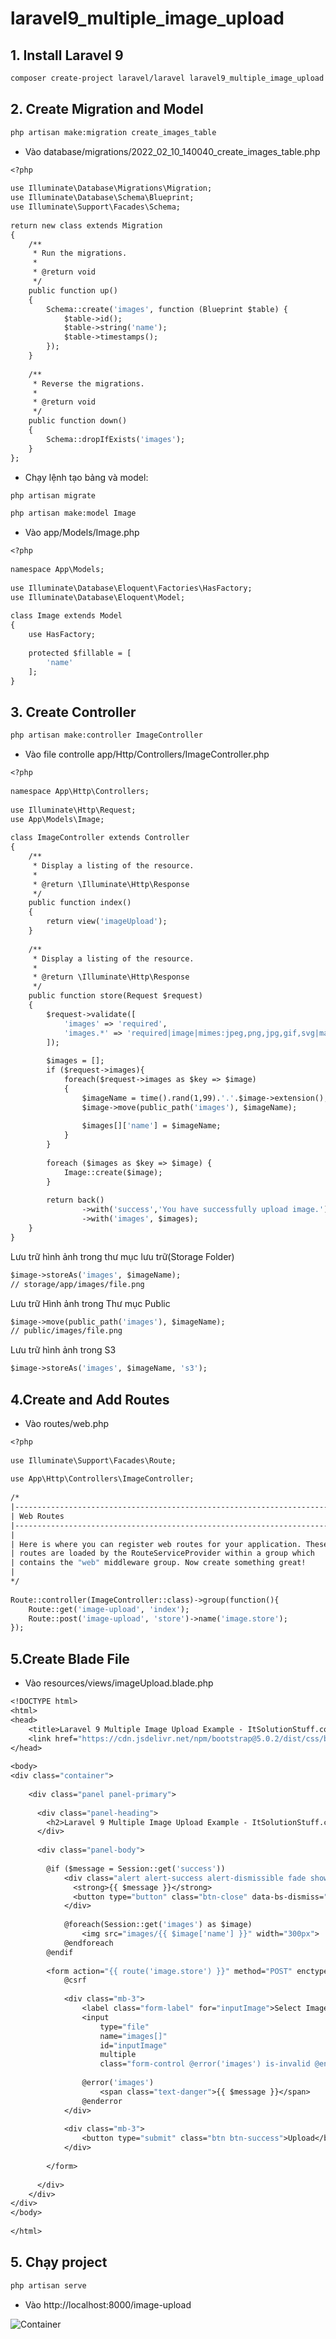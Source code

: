 # laravel9_multiple_image_upload
## 1. Install Laravel 9
```Dockerfile
composer create-project laravel/laravel laravel9_multiple_image_upload
```
## 2. Create Migration and Model
```Dockerfile
php artisan make:migration create_images_table
```
- Vào database/migrations/2022_02_10_140040_create_images_table.php
```Dockerfile
<?php
  
use Illuminate\Database\Migrations\Migration;
use Illuminate\Database\Schema\Blueprint;
use Illuminate\Support\Facades\Schema;
  
return new class extends Migration
{
    /**
     * Run the migrations.
     *
     * @return void
     */
    public function up()
    {
        Schema::create('images', function (Blueprint $table) {
            $table->id();
            $table->string('name');
            $table->timestamps();
        });
    }
  
    /**
     * Reverse the migrations.
     *
     * @return void
     */
    public function down()
    {
        Schema::dropIfExists('images');
    }
};
```
- Chạy lệnh tạo bảng và model:
```Dockerfile
php artisan migrate
```
```Dockerfile
php artisan make:model Image
```
- Vào app/Models/Image.php
```Dockerfile
<?php
  
namespace App\Models;
  
use Illuminate\Database\Eloquent\Factories\HasFactory;
use Illuminate\Database\Eloquent\Model;
  
class Image extends Model
{
    use HasFactory;
  
    protected $fillable = [
        'name'
    ];
}
```
## 3. Create Controller
```Dockerfile
php artisan make:controller ImageController
```
- Vào file controlle app/Http/Controllers/ImageController.php
```Dockerfile
<?php
  
namespace App\Http\Controllers;
  
use Illuminate\Http\Request;
use App\Models\Image;
  
class ImageController extends Controller
{
    /**
     * Display a listing of the resource.
     *
     * @return \Illuminate\Http\Response
     */
    public function index()
    {
        return view('imageUpload');
    }
      
    /**
     * Display a listing of the resource.
     *
     * @return \Illuminate\Http\Response
     */
    public function store(Request $request)
    {
        $request->validate([
            'images' => 'required',
            'images.*' => 'required|image|mimes:jpeg,png,jpg,gif,svg|max:2048',
        ]);
      
        $images = [];
        if ($request->images){
            foreach($request->images as $key => $image)
            {
                $imageName = time().rand(1,99).'.'.$image->extension();  
                $image->move(public_path('images'), $imageName);
  
                $images[]['name'] = $imageName;
            }
        }
  
        foreach ($images as $key => $image) {
            Image::create($image);
        }
      
        return back()
                ->with('success','You have successfully upload image.')
                ->with('images', $images); 
    }
}
```
Lưu trữ hình ảnh trong thư mục lưu trữ(Storage Folder)

```Dockerfile
$image->storeAs('images', $imageName);
// storage/app/images/file.png
```

Lưu trữ Hình ảnh trong Thư mục Public
```Dockerfile
$image->move(public_path('images'), $imageName);
// public/images/file.png
```
Lưu trữ hình ảnh trong S3

```Dockerfile
$image->storeAs('images', $imageName, 's3');
```
## 4.Create and Add Routes
- Vào routes/web.php
```Dockerfile
<?php
  
use Illuminate\Support\Facades\Route;
  
use App\Http\Controllers\ImageController;
  
/* 
|--------------------------------------------------------------------------
| Web Routes
|--------------------------------------------------------------------------
|
| Here is where you can register web routes for your application. These
| routes are loaded by the RouteServiceProvider within a group which
| contains the "web" middleware group. Now create something great!
|
*/
  
Route::controller(ImageController::class)->group(function(){
    Route::get('image-upload', 'index');
    Route::post('image-upload', 'store')->name('image.store');
});
```
## 5.Create Blade File
- Vào resources/views/imageUpload.blade.php
```Dockerfile
<!DOCTYPE html>
<html>
<head>
    <title>Laravel 9 Multiple Image Upload Example - ItSolutionStuff.com</title>
    <link href="https://cdn.jsdelivr.net/npm/bootstrap@5.0.2/dist/css/bootstrap.min.css" rel="stylesheet">
</head>
      
<body>
<div class="container">
       
    <div class="panel panel-primary">
  
      <div class="panel-heading">
        <h2>Laravel 9 Multiple Image Upload Example - ItSolutionStuff.com</h2>
      </div>
  
      <div class="panel-body">
       
        @if ($message = Session::get('success'))
            <div class="alert alert-success alert-dismissible fade show" role="alert">
              <strong>{{ $message }}</strong>
              <button type="button" class="btn-close" data-bs-dismiss="alert" aria-label="Close"></button>
            </div>
  
            @foreach(Session::get('images') as $image)
                <img src="images/{{ $image['name'] }}" width="300px">
            @endforeach
        @endif
      
        <form action="{{ route('image.store') }}" method="POST" enctype="multipart/form-data">
            @csrf
  
            <div class="mb-3">
                <label class="form-label" for="inputImage">Select Images:</label>
                <input 
                    type="file" 
                    name="images[]" 
                    id="inputImage"
                    multiple 
                    class="form-control @error('images') is-invalid @enderror">
  
                @error('images')
                    <span class="text-danger">{{ $message }}</span>
                @enderror
            </div>
   
            <div class="mb-3">
                <button type="submit" class="btn btn-success">Upload</button>
            </div>
       
        </form>
      
      </div>
    </div>
</div>
</body>
    
</html>
```
## 5. Chạy project

```Dockerfile
php artisan serve
```
-  Vào 
http://localhost:8000/image-upload

![Container](a.png)

